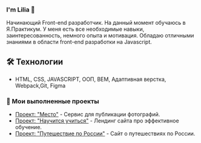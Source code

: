 ### I'm Lilia 👋
Начинающий Front-end разработчик.
На данный момент обучаюсь в Я.Практикум. У меня есть все необходимые навыки, заинтересованность, немного опыта и мотивация. Обладаю отличными знаниями в области front-end разработки на Javascript.

## 🛠 Технологии
*   HTML, CSS, JAVASCRIPT, ООП, BEM, Адаптивная верстка, Webpack,Git, Figma

### 🌱 Мои выполненные проекты

*   [Проект: "Место"](https://github.com/LiliaKhazieva/mesto) - Сервис для публикации фотографий.
*   [Проект: "Научится учиться"](https://github.com/LiliaKhazieva/how-to-learn) - Лендинг сайта про эффективное обучение.
*   [Проект: "Путешествие по России"](https://github.com/LiliaKhazieva/russian-travel) - Сайт о путешествиях по России.
